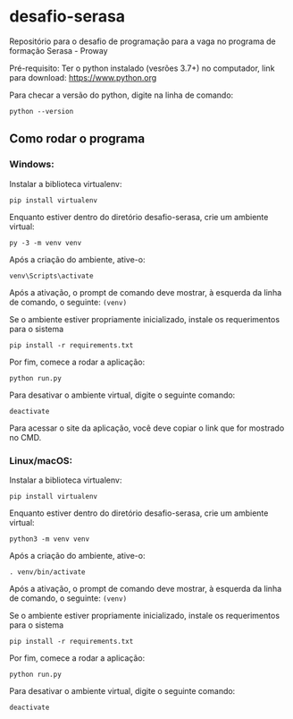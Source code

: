 # desafio-serasa
Repositório para o desafio de programação para a vaga no programa de formação Serasa - Proway

Pré-requisito: Ter o python instalado (vesrões 3.7+) no computador, link para download: https://www.python.org

Para checar a versão do python, digite na linha de comando:

```python --version```

## Como rodar o programa
### Windows:

Instalar a biblioteca virtualenv:

```pip install virtualenv```

Enquanto estiver dentro do diretório desafio-serasa, crie um ambiente virtual:

```py -3 -m venv venv```

Após a criação do ambiente, ative-o:

```venv\Scripts\activate```

Após a ativação, o prompt de comando deve mostrar, à esquerda da linha de comando, o seguinte: ```(venv) ```

Se o ambiente estiver propriamente inicializado, instale os requerimentos para o sistema

```pip install -r requirements.txt```

Por fim, comece a rodar a aplicação:

```python run.py```

Para desativar o ambiente virtual, digite o seguinte comando:

```deactivate```

Para acessar o site da aplicação, você deve copiar o link que for mostrado no CMD.

### Linux/macOS:

Instalar a biblioteca virtualenv:

```pip install virtualenv```

Enquanto estiver dentro do diretório desafio-serasa, crie um ambiente virtual:

```python3 -m venv venv```

Após a criação do ambiente, ative-o:

```. venv/bin/activate```

Após a ativação, o prompt de comando deve mostrar, à esquerda da linha de comando, o seguinte: ```(venv) ```

Se o ambiente estiver propriamente inicializado, instale os requerimentos para o sistema

```pip install -r requirements.txt```

Por fim, comece a rodar a aplicação:

```python run.py```

Para desativar o ambiente virtual, digite o seguinte comando:

```deactivate```
